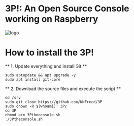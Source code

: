 # 3P!: An Open Source Console working on Raspberry
![logo](https://raw.githubusercontent.com/KNFreed/3Ps-Stuff/master/logo.png)

# How to install the 3P!

** 1. Update everything and install Git **

```
sudo aptupdate && apt upgrade -y
sudo apt install git-core
```

** 2. Download the source files and execute the script **

```
cd /srv
sudo git clone https://github.com/KNFreed/3P
sudo chown -R $(whoami): 3P/
cd 3P
chmod a+x 3Ptheconsole.sh
./3Ptheconsole.sh
```
